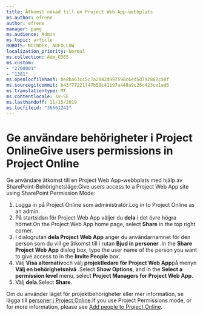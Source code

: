 ```yaml
---
title: Åtkomst nekad till en Project Web App-webbplats
ms.author: efrene
author: efrene
manager: pamg
ms.audience: Admin
ms.topic: article
ROBOTS: NOINDEX, NOFOLLOW
localization_priority: Normal
ms.collection: Adm_O365
ms.custom:
- "2700001"
- "1381"
ms.openlocfilehash: be8ba63cc5c7a2042d997598c6ed5d792862c58f
ms.sourcegitcommit: b43f77221f47b50c41197a448a9c26c423ce1ad5
ms.translationtype: MT
ms.contentlocale: sv-SE
ms.lasthandoff: 11/15/2019
ms.locfileid: "36661242"
---
```

# <a name="give-users-permissions-in-project-online"></a><span data-ttu-id="bed7d-102">Ge användare behörigheter i Project Online</span><span class="sxs-lookup"><span data-stu-id="bed7d-102">Give users permissions in Project Online</span></span>

<span data-ttu-id="bed7d-103">Ge användare åtkomst till en Project Web App-webbplats med hjälp av SharePoint-Behörighetsläge:</span><span class="sxs-lookup"><span data-stu-id="bed7d-103">Give users access to a Project Web App site using SharePoint Permission Mode:</span></span>

1. <span data-ttu-id="bed7d-104">Logga in på Project Online som administratör.</span><span class="sxs-lookup"><span data-stu-id="bed7d-104">Log in to Project Online as an admin.</span></span>
2. <span data-ttu-id="bed7d-105">På startsidan för Project Web App väljer du **dela** i det övre högra hörnet.</span><span class="sxs-lookup"><span data-stu-id="bed7d-105">On the Project Web App home page, select **Share** in the top right corner.</span></span>
3. <span data-ttu-id="bed7d-106">I dialogrutan **dela Project Web App** anger du användarnamnet för den person som du vill ge åtkomst till i rutan **Bjud in personer** .</span><span class="sxs-lookup"><span data-stu-id="bed7d-106">In the **Share Project Web App** dialog box, type the user name of the person you want to give access to in the **Invite People** box.</span></span>
4. <span data-ttu-id="bed7d-107">Välj **Visa alternativ**och välj **projektledare för Project Web App**på menyn **Välj en behörighetsnivå** .</span><span class="sxs-lookup"><span data-stu-id="bed7d-107">Select **Show Options**, and in the **Select a permission level** menu, select **Project Managers for Project Web App**.</span></span>
5. <span data-ttu-id="bed7d-108">Välj **dela**.</span><span class="sxs-lookup"><span data-stu-id="bed7d-108">Select **Share**.</span></span>

<span data-ttu-id="bed7d-109">Om du använder läget för projektbehörigheter eller mer information, se lägga till [personer i Project Online](https://docs.microsoft.com/projectonline/step-2-add-people-to-project-online).</span><span class="sxs-lookup"><span data-stu-id="bed7d-109">If you use Project Permissions mode, or for more information, please see [Add people to Project Online](https://docs.microsoft.com/projectonline/step-2-add-people-to-project-online).</span></span>
